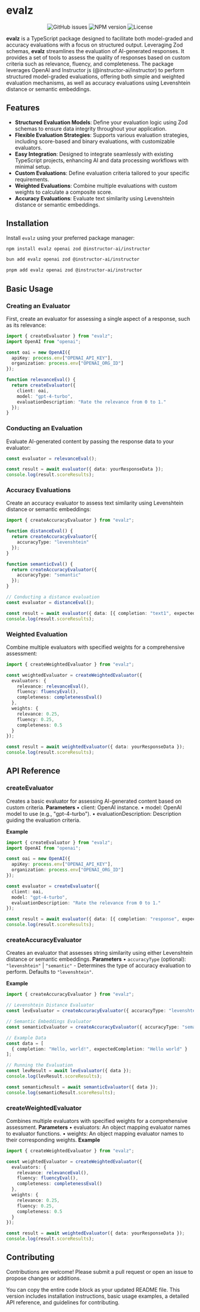 # evalz

<div align="center">
  <img alt="GitHub issues" src="https://img.shields.io/github/issues/hack-dance/island-ai.svg?style=flat-square&labelColor=000000">
  <img alt="NPM version" src="https://img.shields.io/npm/v/evalz.svg?style=flat-square&logo=npm&labelColor=000000&label=evalz">
  <img alt="License" src="https://img.shields.io/npm/l/evalz.svg?style=flat-square&labelColor=000000">
</div>

**evalz** is a TypeScript package designed to facilitate both model-graded and accuracy evaluations with a focus on structured output. Leveraging Zod schemas, **evalz** streamlines the evaluation of AI-generated responses. It provides a set of tools to assess the quality of responses based on custom criteria such as relevance, fluency, and completeness. The package leverages OpenAI and Instructor js (@instructor-ai/instructor) to perform structured model-graded evaluations, offering both simple and weighted evaluation mechanisms, as well as accuracy evaluations using Levenshtein distance or semantic embeddings.

## Features

-  **Structured Evaluation Models**: Define your evaluation logic using Zod schemas to ensure data integrity throughout your application.
-  **Flexible Evaluation Strategies**: Supports various evaluation strategies, including score-based and binary evaluations, with customizable evaluators.
-  **Easy Integration**: Designed to integrate seamlessly with existing TypeScript projects, enhancing AI and data processing workflows with minimal setup.
-  **Custom Evaluations**: Define evaluation criteria tailored to your specific requirements.
-  **Weighted Evaluations**: Combine multiple evaluations with custom weights to calculate a composite score.
-  **Accuracy Evaluations**: Evaluate text similarity using Levenshtein distance or semantic embeddings.

## Installation

Install `evalz` using your preferred package manager:

```bash
npm install evalz openai zod @instructor-ai/instructor

bun add evalz openai zod @instructor-ai/instructor

pnpm add evalz openai zod @instructor-ai/instructor
```

## Basic Usage
### Creating an Evaluator
First, create an evaluator for assessing a single aspect of a response, such as its relevance:

```typescript
import { createEvaluator } from "evalz";
import OpenAI from "openai";

const oai = new OpenAI({
  apiKey: process.env["OPENAI_API_KEY"],
  organization: process.env["OPENAI_ORG_ID"]
});

function relevanceEval() {
  return createEvaluator({
    client: oai,
    model: "gpt-4-turbo",
    evaluationDescription: "Rate the relevance from 0 to 1."
  });
}
```

### Conducting an Evaluation
Evaluate AI-generated content by passing the response data to your evaluator:

```typescript
const evaluator = relevanceEval();

const result = await evaluator({ data: yourResponseData });
console.log(result.scoreResults);
```

### Accuracy Evaluations
Create an accuracy evaluator to assess text similarity using Levenshtein distance or semantic embeddings:

```typescript
import { createAccuracyEvaluator } from "evalz";

function distanceEval() {
  return createAccuracyEvaluator({
    accuracyType: "levenshtein"
  });
}

function semanticEval() {
  return createAccuracyEvaluator({
    accuracyType: "semantic"
  });
}

// Conducting a distance evaluation
const evaluator = distanceEval();

const result = await evaluator({ data: [{ completion: "text1", expectedCompletion: "text2" }] });
console.log(result.scoreResults);

```


### Weighted Evaluation
Combine multiple evaluators with specified weights for a comprehensive assessment:

```typescript
import { createWeightedEvaluator } from "evalz";

const weightedEvaluator = createWeightedEvaluator({
  evaluators: {
    relevance: relevanceEval(),
    fluency: fluencyEval(),
    completeness: completenessEval()
  },
  weights: {
    relevance: 0.25,
    fluency: 0.25,
    completeness: 0.5
  }
});

const result = await weightedEvaluator({ data: yourResponseData });
console.log(result.scoreResults);
```

## API Reference

### createEvaluator
Creates a basic evaluator for assessing AI-generated content based on custom criteria.
**Parameters**
	•	client: OpenAI instance.
	•	model: OpenAI model to use (e.g., "gpt-4-turbo").
	•	evaluationDescription: Description guiding the evaluation criteria.

**Example**

```typescript
import { createEvaluator } from "evalz";
import OpenAI from "openai";

const oai = new OpenAI({
  apiKey: process.env["OPENAI_API_KEY"],
  organization: process.env["OPENAI_ORG_ID"]
});

const evaluator = createEvaluator({
  client: oai,
  model: "gpt-4-turbo",
  evaluationDescription: "Rate the relevance from 0 to 1."
});

const result = await evaluator({ data: [{ completion: "response", expectedCompletion: "expected" }] });
console.log(result.scoreResults);
```

### createAccuracyEvaluator
Creates an evaluator that assesses string similarity using either Levenshtein distance or semantic embeddings.
**Parameters**
	•	`accuracyType` (optional): `"levenshtein"` | `"semantic"` - Determines the type of accuracy evaluation to perform. Defaults to `"levenshtein"`.

**Example**

```typescript
import { createAccuracyEvaluator } from "evalz";

// Levenshtein Distance Evaluator
const levEvaluator = createAccuracyEvaluator({ accuracyType: "levenshtein" });

// Semantic Embeddings Evaluator
const semanticEvaluator = createAccuracyEvaluator({ accuracyType: "semantic" });

// Example Data
const data = [
  { completion: "Hello, world!", expectedCompletion: "Hello world" }
];

// Running the Evaluation
const levResult = await levEvaluator({ data });
console.log(levResult.scoreResults);

const semanticResult = await semanticEvaluator({ data });
console.log(semanticResult.scoreResults);
```

### createWeightedEvaluator
Combines multiple evaluators with specified weights for a comprehensive assessment.
**Parameters**
	•	﻿evaluators: An object mapping evaluator names to evaluator functions.
	•	﻿weights: An object mapping evaluator names to their corresponding weights.
**Example**
```typescript
import { createWeightedEvaluator } from "evalz";

const weightedEvaluator = createWeightedEvaluator({
  evaluators: {
    relevance: relevanceEval(),
    fluency: fluencyEval(),
    completeness: completenessEval()
  },
  weights: {
    relevance: 0.25,
    fluency: 0.25,
    completeness: 0.5
  }
});

const result = await weightedEvaluator({ data: yourResponseData });
console.log(result.scoreResults);
```

## Contributing
Contributions are welcome! Please submit a pull request or open an issue to propose changes or additions.

You can copy the entire code block as your updated README file. This version includes installation instructions, basic usage examples, a detailed API reference, and guidelines for contributing.
